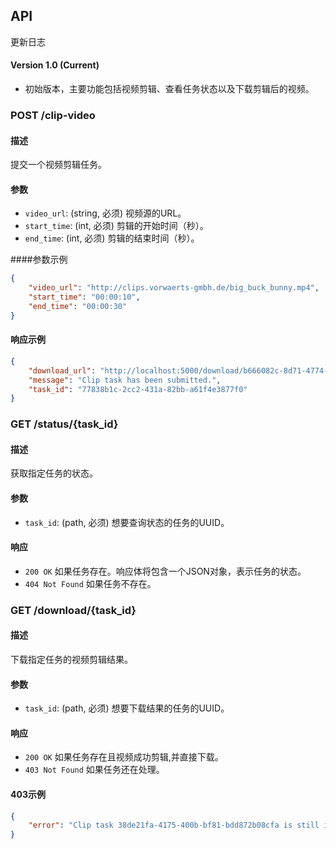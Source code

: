## API

更新日志

#### Version 1.0 (Current) 

- 初始版本，主要功能包括视频剪辑、查看任务状态以及下载剪辑后的视频。

### POST /clip-video
#### 描述

提交一个视频剪辑任务。

#### 参数

- `video_url`: (string, 必须) 视频源的URL。
- `start_time`: (int, 必须) 剪辑的开始时间（秒）。
- `end_time`: (int, 必须) 剪辑的结束时间（秒）。

####参数示例
```json
{
    "video_url": "http://clips.vorwaerts-gmbh.de/big_buck_bunny.mp4",
    "start_time": "00:00:10",
    "end_time": "00:00:30"
}
```
#### 响应示例
```json
{
    "download_url": "http://localhost:5000/download/b666082c-8d71-4774-9d23-c9bdd19afb3b.mp4",
    "message": "Clip task has been submitted.",
    "task_id": "77838b1c-2cc2-431a-82bb-a61f4e3877f0"
}
```


### GET /status/{task_id}

#### 描述

获取指定任务的状态。

#### 参数

- `task_id`: (path, 必须) 想要查询状态的任务的UUID。

#### 响应

- `200 OK` 如果任务存在。响应体将包含一个JSON对象，表示任务的状态。
- `404 Not Found` 如果任务不存在。

### GET /download/{task_id}

#### 描述

下载指定任务的视频剪辑结果。

#### 参数

- `task_id`: (path, 必须) 想要下载结果的任务的UUID。

#### 响应

- `200 OK` 如果任务存在且视频成功剪辑,并直接下载。
- `403 Not Found` 如果任务还在处理。
#### 403示例
```json
{
    "error": "Clip task 38de21fa-4175-400b-bf81-bdd872b08cfa is still in progress. The status is 'running'. Please try downloading later."
}
```
